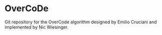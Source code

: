 # OverCoDe

Git repository for the OverCode algorithm designed by Emilio Cruciani and implemented by Nic Wiesinger.
